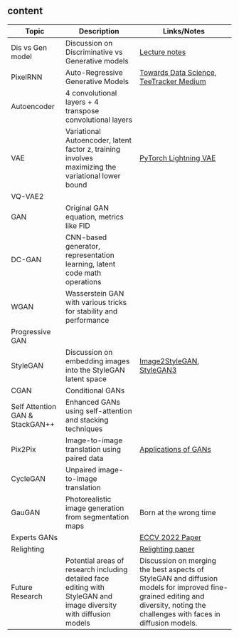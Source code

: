 ## content

| Topic            | Description                                                                                   | Links/Notes                                                                                                                                                                                                                                                  |
|------------------|-----------------------------------------------------------------------------------------------|---------------------------------------------------------------------------------------------------------------------------------------------------------------------------------------------------------------------------------------------------------------|
| Dis vs Gen model | Discussion on Discriminative vs Generative models                                              | [Lecture notes](https://www.cs.unc.edu/~ronisen/teaching/fall_2022/pdf_lectures/lecture4_gen_models1.pdf)                                                                                                                                                     |
| PixelRNN         | Auto-Regressive Generative Models                                                             | [Towards Data Science](https://towardsdatascience.com/auto-regressive-generative-models-pixelrnn-pixelcnn-32d192911173), [TeeTracker Medium](https://teetracker.medium.com/pixelrnn-image-generation-with-rnn-lab-note-1-model-architecture-aebf68b37613)     |
| Autoencoder      | 4 convolutional layers + 4 transpose convolutional layers                                      |                                                                                                                                                                                                                                                               |
| VAE              | Variational Autoencoder, latent factor z, training involves maximizing the variational lower bound | [PyTorch Lightning VAE](https://github.com/williamFalcon/pytorch-lightning-vae/tree/main)                                                                                                                                                                     |
| VQ-VAE2          |                                                                                               |                                                                                                                                                                                                                                                               |
| GAN              | Original GAN equation, metrics like FID                                                        |                                                                                                                                                                                                                                                               |
| DC-GAN           | CNN-based generator, representation learning, latent code math operations                     |                                                                                                                                                                                                                                                               |
| WGAN             | Wasserstein GAN with various tricks for stability and performance                             |                                                                                                                                                                                                                                                               |
| Progressive GAN  |                                                                                               |                                                                                                                                                                                                                                                               |
| StyleGAN         | Discussion on embedding images into the StyleGAN latent space                                 | [Image2StyleGAN](https://arxiv.org/abs/1904.03189), [StyleGAN3](https://arxiv.org/abs/2106.12423)                                                                                                                                                             |
| CGAN             | Conditional GANs                                                                              |                                                                                                                                                                                                                                                               |
| Self Attention GAN & StackGAN++ | Enhanced GANs using self-attention and stacking techniques                                   |                                                                                                                                                                                                                                                               |
| Pix2Pix          | Image-to-image translation using paired data                                                   | [Applications of GANs](https://www.cs.unc.edu/~ronisen/teaching/fall_2022/pdf_lectures/lecture6_gan2.pdf)	 |
| CycleGAN         | Unpaired image-to-image translation                                                            |                                                                                                                                                                                                                                                               |
| GauGAN           | Photorealistic image generation from segmentation maps                                         | Born at the wrong time                                                                                                                                                                                                |
| Experts GANs     |                                                                                               | [ECCV 2022 Paper](https://www.ecva.net/papers/eccv_2022/papers_ECCV/papers/136760089.pdf)                                                                                                                                                                    |
| Relighting       |                                                                                               | [Relighting paper](https://arxiv.org/pdf/2207.02774.pdf)                                                                                                                                                                                                      |
| Future Research  | Potential areas of research including detailed face editing with StyleGAN and image diversity with diffusion models | Discussion on merging the best aspects of StyleGAN and diffusion models for improved fine-grained editing and diversity, noting the challenges with faces in diffusion models.                                                                                |
